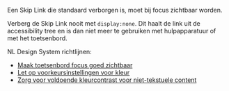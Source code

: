Een Skip Link die standaard verborgen is, moet bij focus zichtbaar worden.

Verberg de Skip Link nooit met `display:none`. Dit haalt de link uit de accessibility tree en is dan niet meer te gebruiken met hulpapparatuur of met het toetsenbord.

NL Design System richtlijnen:

- [Maak toetsenbord focus goed zichtbaar](/richtlijnen/formulieren/visueel-ontwerp/focus-goed-zichtbaar/)
- [Let op voorkeursinstellingen voor kleur](/richtlijnen/stijl/kleuren/voorkeuren)
- [Zorg voor voldoende kleurcontrast voor niet-tekstuele content](/richtlijnen/stijl/typografie/voorkeur)
